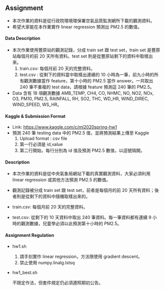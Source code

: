 ## Assignment

+ 本次作業的資料是從行政院環境環保署空氣品質監測網所下載的觀測資料。
+ 希望大家能在本作業實作 linear regression 預測出 PM2.5 的數值。

#### Data Description
+ 本次作業使用豐原站的觀測記錄，分成 train set 跟 test set，train set 是豐原站每個月的前 20 天所有資料。test set 則是從豐原站剩下的資料中取樣出來。
    1. train.csv: 每個月前 20 天的完整資料。
    2. test.csv : 從剩下的資料當中取樣出連續的 10 小時為一筆，前九小時的所有觀測數據當作 feature，第十小時的 PM2.5 當作 answer。一共取出 240 筆不重複的 test data，請根據 feature 預測這 240 筆的 PM2.5。
+ Data 含有 18 項觀測數據 AMB_TEMP, CH4, CO, NHMC, NO, NO2, NOx, O3, PM10, PM2.5, RAINFALL, RH, SO2, THC, WD_HR, WIND_DIREC, WIND_SPEED, WS_HR。  

#### Kaggle & Submission Format
+ Link: https://www.kaggle.com/c/ml2020spring-hw1
+ 預測 240 筆 testing data 中的 PM2.5 值，並將預測結果上傳至 Kaggle
    1. Upload format : csv file
    2. 第一行必須是 id,value
    3. 第二行開始，每行分別為 id 值及預測 PM2.5 數值，以逗號隔開。
    
#### Description
+ 本次作業的資料是從中央氣象局網站下載的真實觀測資料，大家必須利用 linear regression 或其他方法預測 PM2.5 的數值。

+ 觀測記錄被分成 train set 跟 test set，前者是每個月的前 20 天所有資料；後者則是從剩下的資料中隨機取樣出來的。

+ train.csv: 每個月前 20 天的完整資料。

+ test.csv: 從剩下的 10 天資料中取出 240 筆資料。每一筆資料都有連續 9 小時的觀測數據，兒童學必須以此預測第十小時的 PM2.5。
  
#### Assignment Regulation
+ hw1.sh
    1. 請手刻實作 linear regression，方法限使用 gradient descent。
    2. 禁止使用 numpy.linalg.lstsq
+ hw1_best.sh

    不限定作法，但套件規定仍必須遵照期初公告。
    